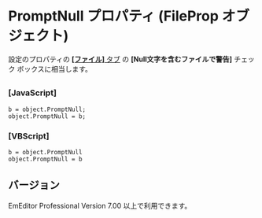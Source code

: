 # PromptNull プロパティ (FileProp オブジェクト)

設定のプロパティの [**\[ファイル\]** タブ](../../dlg/properties/file/index) の **\[Null文字を含むファイルで警告\]** チェック ボックスに相当します。

## 

### \[JavaScript\]

```
b = object.PromptNull;
object.PromptNull = b;
```

### \[VBScript\]

```
b = object.PromptNull
object.PromptNull = b
```

## バージョン

EmEditor Professional Version 7.00 以上で利用できます。
